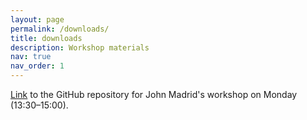 ```yaml
---
layout: page
permalink: /downloads/
title: downloads
description: Workshop materials
nav: true
nav_order: 1
---
```


[Link](https://github.com/JohnMadrid/IICCSSS-workshop) to the GitHub repository for John Madrid's workshop on Monday (13:30–15:00).
